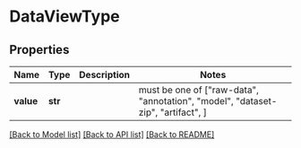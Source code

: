 # DataViewType


## Properties
Name | Type | Description | Notes
------------ | ------------- | ------------- | -------------
**value** | **str** |  |  must be one of ["raw-data", "annotation", "model", "dataset-zip", "artifact", ]

[[Back to Model list]](../README.md#documentation-for-models) [[Back to API list]](../README.md#documentation-for-api-endpoints) [[Back to README]](../README.md)


